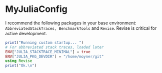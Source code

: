 # MyJuliaConfig
I recommend the following packages in your base environment: `AbbreviatedStackTraces, BenchmarkTools` and `Revise`. Revise is critical for active development.

```julia
print("Running custom startup... ")
# For abbreviated stack traces, loaded later
ENV["JULIA_STACKTRACE_MINIMAL"] = true
ENV["JULIA_PKG_DEVDIR"] = "/home/moyner/git"
using Revise
print("Ok.\n")
``` 
